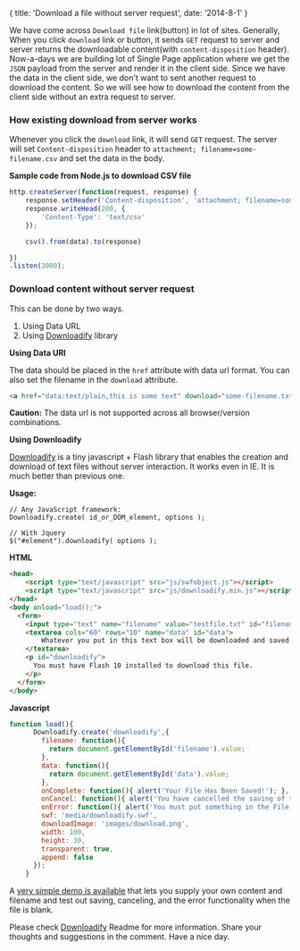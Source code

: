 {
  title: 'Download a file without server request',
  date: '2014-8-1'
}

We have come across `Download file` link(button) in lot of sites. Generally, When you click `download` link or button, it sends `GET` request to server and server returns the downloadable content(with `content-disposition` header). Now-a-days we are building lot of Single Page application where we get the `JSON` payload from the server and render it in the client side.
Since we have the data in the client side, we don't want to sent another request to download the content. So we will see how to download the content from the client side
without an extra request to server.

### How existing download from server works

Whenever you click the `download` link, it will send `GET` request. The server will
set `Content-disposition` header to `attachment; filename=some-filename.csv` and set the data in the body.

**Sample code from Node.js to download CSV file**

```javascript
http.createServer(function(request, response) {
    response.setHeader('Content-disposition', 'attachment; filename=some-filename.csv');
    response.writeHead(200, {
        'Content-Type': 'text/csv'
    });

    csv().from(data).to(response)

})
.listen(3000);
```


### Download content without server request

This can be done by two ways.

1. Using Data URL
2. Using [Downloadify](https://github.com/dcneiner/Downloadify) library

**Using Data URI**

The data should be placed in the `href` attribute with data url format. You can also set
the filename in the `download` attribute.

```html
<a href="data:text/plain,this is some text" download="some-filename.txt" target="_blank">Download<a>
```

**Caution:** The data url is not supported across all browser/version combinations.

**Using Downloadify**

[Downloadify](https://github.com/dcneiner/Downloadify) is a tiny javascript + Flash library that enables the creation and download of text files without server interaction. It works even in IE.
It is much better than previous one.

**Usage:**

    // Any JavaScript framework:
    Downloadify.create( id_or_DOM_element, options );

    // With Jquery
    $("#element").downloadify( options );


**HTML**

```html
<head>
    <script type="text/javascript" src="js/swfobject.js"></script>
    <script type="text/javascript" src="js/downloadify.min.js"></script>
</head>
<body onload="load();">
  <form>
    <input type="text" name="filename" value="testfile.txt" id="filename" />
    <textarea cols="60" rows="10" name="data" id="data">
        Whatever you put in this text box will be downloaded and saved in the file. If you leave it blank, no file will be downloaded
    </textarea>
    <p id="downloadify">
      You must have Flash 10 installed to download this file.
    </p>
  </form>
</body>
```

**Javascript**

```javascript
function load(){
      Downloadify.create('downloadify',{
        filename: function(){
          return document.getElementById('filename').value;
        },
        data: function(){
          return document.getElementById('data').value;
        },
        onComplete: function(){ alert('Your File Has Been Saved!'); },
        onCancel: function(){ alert('You have cancelled the saving of this file.'); },
        onError: function(){ alert('You must put something in the File Contents or there will be nothing to save!'); },
        swf: 'media/downloadify.swf',
        downloadImage: 'images/download.png',
        width: 100,
        height: 30,
        transparent: true,
        append: false
      });
    }
```


A [very simple demo is available](http://pixelgraphics.us/downloadify/test.html) that lets you supply your own content and filename and test out saving, canceling, and the error functionality when the file is blank.

Please check [Downloadify](https://github.com/dcneiner/Downloadify) Readme for more information.
Share your thoughts and suggestions in the comment. Have a nice day.





